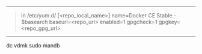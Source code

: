 ----------------------------------------------------------
> in /etc/yum.d/
[<repo_local_name>]
name=Docker CE Stable - $basearch
baseurl=<repo_url>
enabled=1
gpgcheck=1
gpgkey=<repo_gpg_url>
----------------------------------------------------------



dc
vdmk
sudo mandb
